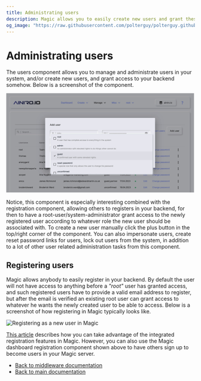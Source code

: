 ```yaml
---
title: Administrating users
description: Magic allows you to easily create new users and grant these access to parts of the system you need for these to have access to. Combined with the registration component in Magic, this makes it very easy to manage and administrate your users.
og_image: "https://raw.githubusercontent.com/polterguy/polterguy.github.io/master/images/og-auth.jpg"
---
```


# Administrating users

The users component allows you to manage and administrate users in your system, and/or
create new users, and grant access to your backend somehow. Below is a screenshot of the
component.

![Users in Magic](https://raw.githubusercontent.com/polterguy/polterguy.github.io/master/images/auth.jpg)

Notice, this component is especially interesting combined with the registration component, allowing others to
registers in your backend, for then to have a root-user/system-administrator grant access to the newly registered
user according to whatever role the new user should be associated with. To create a new user manually click the
plus button in the top/right corner of the component. You can also impersonate users, create reset password links
for users, lock out users from the system, in addition to a lot of other user related administration tasks from
this component.

## Registering users

Magic allows anybody to easily register in your backend. By default the user will not have access to anything
before a _"root"_ user has granted access, and such registered users have to provide a valid email address
to register, but after the email is verified an existing root user can grant access to whatever he wants
the newly created user to be able to access. Below is a screenshot of how registering in Magic typically
looks like.

![Registering as a new user in Magic](https://raw.githubusercontent.com/polterguy/polterguy.github.io/master/images/og-registering.jpg)

[This article](/tutorials/registering/) describes how you can take advantage of the integrated
registration features in Magic. However, you can also use the Magic dashboard registration component
shown above to have others sign up to become users in your Magic server.

* [Back to middleware documentation](/documentation/magic/)
* [Back to main documentation](/documentation/)
